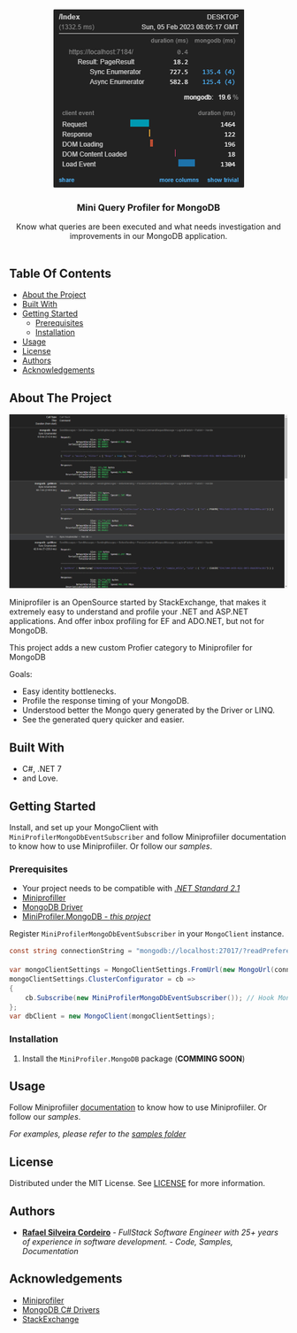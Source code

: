 <br/>
<p align="center">
  <a href="https://github.com/ShaanCoding/ReadME-Generator">
    <img src="docs/01.png" alt="Logo" width="345" height="322">
  </a>
  <h3 align="center">Mini Query Profiler for MongoDB</h3>

  <p align="center">
    Know what queries are been executed and what needs investigation and improvements in our MongoDB application.
    <br/>
    <br/>
  </p>
</p>

## Table Of Contents

* [About the Project](#about-the-project)
* [Built With](#built-with)
* [Getting Started](#getting-started)
  * [Prerequisites](#prerequisites)
  * [Installation](#installation)
* [Usage](#usage)
* [License](#license)
* [Authors](#authors)
* [Acknowledgements](#acknowledgements)

## About The Project

![Screen Shot](docs/02.png)


Miniprofiler is an OpenSource started by StackExchange, that makes it extremely easy to understand and profile your .NET and ASP.NET applications. And offer inbox profiling for EF and ADO.NET, but not for MongoDB.

This project adds a new custom Profier category to Miniprofiler for MongoDB

Goals:

* Easy identity bottlenecks.
* Profile the response timing of your MongoDB.
* Understood better the Mongo query generated by the Driver or LINQ.
* See the generated query quicker and easier. 

## Built With

- C#, .NET 7
- and Love.

## Getting Started

Install, and set up your MongoClient with `MiniProfilerMongoDbEventSubscriber` and follow Miniprofiiler documentation to know how to use Miniprofiiler. Or follow our _samples_.

### Prerequisites

* Your project needs to be compatible with [_.NET Standard 2.1_](https://learn.microsoft.com/en-us/dotnet/standard/net-standard?tabs=net-standard-2-1)
* [Miniprofiller](https://github.com/MiniProfiler/dotnet)
* [MongoDB Driver](https://github.com/mongodb/mongo-csharp-driver)
* [MiniProfiler.MongoDB - _this project_](#installation)

Register `MiniProfilerMongoDbEventSubscriber` in your `MongoClient` instance.

```csharp
const string connectionString = "mongodb://localhost:27017/?readPreference=primary&ssl=false&directConnection=true";

var mongoClientSettings = MongoClientSettings.FromUrl(new MongoUrl(connectionString));
mongoClientSettings.ClusterConfigurator = cb =>
{
    cb.Subscribe(new MiniProfilerMongoDbEventSubscriber()); // Hook MongoDriver Events to add MiniProfiler custom profiling data.
};
var dbClient = new MongoClient(mongoClientSettings);
```

### Installation

1. Install the `MiniProfiler.MongoDB` package (**COMMING SOON**)

## Usage

Follow Miniprofiiler [documentation](https://miniprofiler.com/dotnet/) to know how to use Miniprofiiler. Or follow our _samples_.

_For examples, please refer to the [samples folder](https://github.com/rafaelsc/MiniProfiler.MongoDB/tree/main/samples)_

## License

Distributed under the MIT License. See [LICENSE](https://github.com/rafaelsc/MiniProfiler.MongoDB/blob/main/LICENSE.md) for more information.

## Authors

* **[Rafael Silveira Cordeiro](https://github.com/rafaelsc/)** - *FullStack Software Engineer with 25+ years of experience in software development.* - *Code, Samples, Documentation*

## Acknowledgements

* [Miniprofiler](https://miniprofiler.com/dotnet/)
* [MongoDB C# Drivers](https://github.com/mongodb/mongo-csharp-driver)
* [StackExchange](https://stackexchange.com/about)
